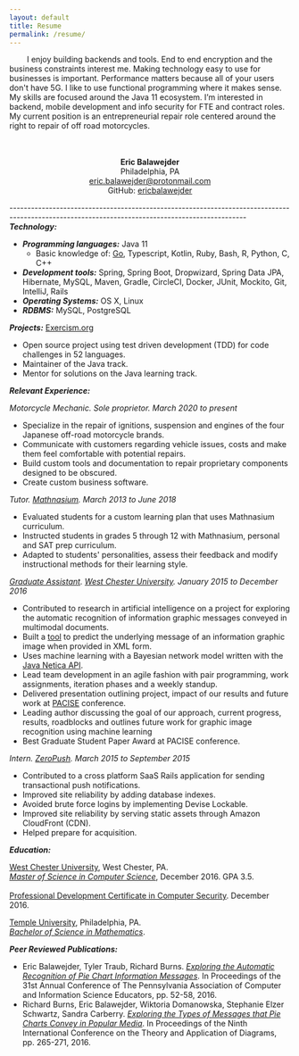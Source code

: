 ```yaml
---
layout: default
title: Resume
permalink: /resume/
---
```


&nbsp;&nbsp;&nbsp;&nbsp;&nbsp;&nbsp;&nbsp;&nbsp;I enjoy building backends and tools. 
End to end encryption and the business constraints interest me. 
Making technology easy to use for businesses is important.
Performance matters because all of your users don't have 5G.
I like to use functional programming where it makes sense.
My skills are focused around the Java 11 ecosystem. 
I’m interested in backend, mobile development and info security for FTE and contract roles. 
My current position is an entrepreneurial repair role centered around the right to repair of off road motorcycles.
<br>
<br>
<br>

<p align="center">
  <b>Eric Balawejder</b><br>
  Philadelphia, PA<br>
  <a href = "mailto: eric.balawejder@protonmail.com">eric.balawejder@protonmail.com</a><br>
  GitHub: <a href="https://github.com/ericbalawejder">ericbalawejder</a>
</p>

------------------------------------------------------------------------------------------------------------------------------------------------<br>
***Technology:***
* ***Programming languages:*** Java 11
    * Basic knowledge of: [Go](https://github.com/ericbalawejder/hash-match), Typescript, Kotlin, Ruby, Bash, R, Python, C, C++
* ***Development tools:*** Spring, Spring Boot, Dropwizard, Spring Data JPA, Hibernate, MySQL, Maven, Gradle, CircleCI, Docker, JUnit, Mockito, Git, IntelliJ, Rails
* ***Operating Systems:*** OS X, Linux
* ***RDBMS:*** MySQL, PostgreSQL

***Projects:*** [Exercism.org](https://exercism.org)
* Open source project using test driven development (TDD) for code challenges in 52 languages.
* Maintainer of the Java track.
* Mentor for solutions on the Java learning track. 

***Relevant Experience:***<br>

*Motorcycle Mechanic. Sole proprietor. March 2020 to present*
* Specialize in the repair of ignitions, suspension and engines of the four Japanese off-road motorcycle brands.
* Communicate with customers regarding vehicle issues, costs and make them feel comfortable with potential repairs.
* Build custom tools and documentation to repair proprietary components designed to be obscured.
* Create custom business software.

*Tutor. [Mathnasium](https://www.mathnasium.com/northwilmington). March 2013 to June 2018*
* Evaluated students for a custom learning plan that uses Mathnasium curriculum.
* Instructed students in grades 5 through 12 with Mathnasium, personal and SAT prep curriculum.
* Adapted to students' personalities, assess their feedback and modify instructional methods for their learning style.

*[Graduate Assistant](https://www.wcupa.edu/_admissions/sch_dgr/assistantships.aspx). [West Chester University](https://www.wcupa.edu/). January 2015 to December 2016*
* Contributed to research in artificial intelligence on a project for exploring the automatic recognition 
of information graphic messages conveyed in multimodal documents.
* Built a [tool](https://github.com/ericbalawejder/pie-chart-bayes) to predict the underlying message of an information graphic image when 
provided in XML form.
* Uses machine learning with a Bayesian network model written with the [Java Netica API](https://www.norsys.com/netica-j/docs/javadocs/index.html).
* Lead team development in an agile fashion with pair programming, work assignments, iteration phases and a
weekly standup.
* Delivered presentation outlining project, impact of our results and future work at
[PACISE](http://granite.sru.edu/~pacise/) conference.
* Leading author discussing the goal of our approach, current progress, results, roadblocks and outlines
future work for graphic image recognition using machine learning
* Best Graduate Student Paper Award at PACISE conference.

*Intern. [ZeroPush](https://zeropush.com). March 2015 to September 2015*
* Contributed to a cross platform SaaS Rails application for sending transactional push notifications.
* Improved site reliability by adding database indexes.
* Avoided brute force logins by implementing Devise Lockable.
* Improved site reliability by serving static assets through Amazon CloudFront (CDN).
* Helped prepare for acquisition.


***Education:***<br>

[West Chester University](https://www.wcupa.edu/), West Chester, PA.<br>
*[Master of Science in Computer Science](https://www.wcupa.edu/sciences-mathematics/computerScience/masters.aspx)*, December 2016. GPA 3.5.
<br>
<br>
[Professional Development Certificate in Computer Security](https://www.wcupa.edu/sciences-mathematics/computerScience/profDevelopment.aspx#computerSecurity). December 2016.<br>

[Temple University](https://www.temple.edu/), Philadelphia, PA.<br>
*[Bachelor of Science in Mathematics](https://bulletin.temple.edu/undergraduate/science-technology/mathematics/mathematics-bs/#requirementstext)*.<br>


***Peer Reviewed Publications:***

* Eric Balawejder, Tyler Traub, Richard Burns. *[Exploring the Automatic Recognition of Pie Chart Information Messages](/assets/resume/pacise16.pdf)*. In Proceedings of the 31st Annual Conference of The Pennsylvania Association of Computer and Information Science Educators, pp. 52-58, 2016.
* Richard Burns, Eric Balawejder, Wiktoria Domanowska, Stephanie Elzer Schwartz, Sandra Carberry. *[Exploring the Types of Messages that Pie Charts Convey in Popular Media](/assets/resume/diagrams16.pdf)*. In Proceedings of the Ninth International Conference on the Theory and Application of Diagrams, pp. 265-271, 2016.

